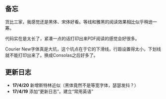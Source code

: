 ## 备忘

货比三家，我感觉还是黑体、宋体好看。等线和雅黑的阅读效果相比似乎稍逊一筹。

代码实在是太长了，紧凑一点的话打印出来PDF阅读的感觉会好很多。

Courier New字体真是大坑，这个坑点在于它的下滑线，行距设置得太小，下划线就不能打印出来了。换成Consolas之后好多了。

## 更新日志

- **17/4/20** 新增斯特林近似（黑体竟然不是等宽字体，瑟瑟发抖？）
- **17/4/19** 添加“更新日志”。建立“常用英语”
